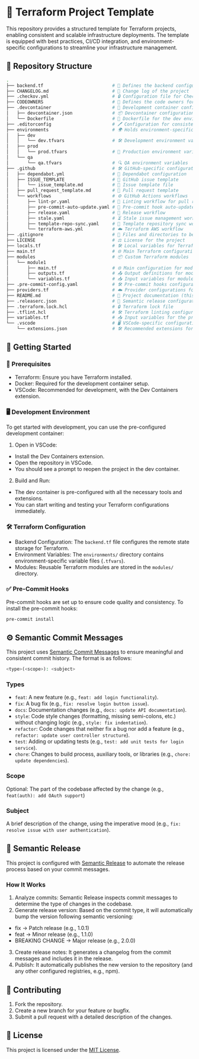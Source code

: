 # 🚧 Terraform Project Template

This repository provides a structured template for Terraform projects, enabling consistent and scalable infrastructure deployments. The template is equipped with best practices, CI/CD integration, and environment-specific configurations to streamline your infrastructure management.

## 📁 Repository Structure

```bash
.
├── backend.tf                          # 🔧 Defines the backend configuration for Terraform
├── CHANGELOG.md                        # 📝 Change log of the project
├── .checkov.yml                        # 🔒 Configuration file for Checkov security scanner
├── CODEOWNERS                          # 👥 Defines the code owners for the repository
├── .devcontainer                       # 🐳 Development container configuration
│   ├── devcontainer.json               # 📦 Devcontainer configuration file
│   └── Dockerfile                      # 🐋 Dockerfile for the dev environment
├── .editorconfig                       # 🖊️ Configuration for consistent coding styles
├── environments                        # 🌍 Holds environment-specific variables
│   ├── dev
│   │   └── dev.tfvars                  # 🛠️ Development environment variables
│   ├── prod
│   │   └── prod.tfvars                 # 🚀 Production environment variables
│   └── qa
│       └── qa.tfvars                   # 🔍 QA environment variables
├── .github                             # 🛠️ GitHub-specific configurations
│   ├── dependabot.yml                  # 🤖 Dependabot configuration
│   ├── ISSUE_TEMPLATE                  # 📝 GitHub issue template
│   │   └── issue_template.md           # 📝 Issue template file
│   ├── pull_request_template.md        # 📝 Pull request template
│   └── workflows                       # ⚙️ GitHub Actions workflows
│       ├── lint-pr.yaml                # 🧹 Linting workflow for pull requests
│       ├── pre-commit-auto-update.yaml # 🔄 Pre-commit hook auto-update workflow
│       ├── release.yaml                # 🚀 Release workflow
│       ├── stale.yaml                  # ⏳ Stale issue management workflow
│       ├── template-repo-sync.yaml     # 🔄 Template repository sync workflow
│       └── terraform-aws.yml           # ☁️ Terraform AWS workflow
├── .gitignore                          # 🚫 Files and directories to be ignored by Git
├── LICENSE                             # ⚖️ License for the project
├── locals.tf                           # 🛠️ Local variables for Terraform
├── main.tf                             # 🌐 Main Terraform configuration
├── modules                             # 📦 Custom Terraform modules
│   └── module1
│       ├── main.tf                     # 🌐 Main configuration for module1
│       ├── outputs.tf                  # 📤 Output definitions for module1
│       └── variables.tf                # 📥 Input variables for module1
├── .pre-commit-config.yaml             # 🛠️ Pre-commit hooks configuration
├── providers.tf                        # ☁️ Provider configurations for Terraform
├── README.md                           # 📖 Project documentation (this file)
├── .releaserc.json                     # 🚀 Semantic release configuration
├── .terraform.lock.hcl                 # 🔒 Terraform lock file
├── .tflint.hcl                         # 🛠️ Terraform linting configuration
├── variables.tf                        # 📥 Input variables for the project
└── .vscode                             # 🖥️ VSCode-specific configurations
    └── extensions.json                 # 🛠️ Recommended extensions for VSCode
```

## 🚀 Getting Started

### 🧰 Prerequisites

- Terraform: Ensure you have Terraform installed.
- Docker: Required for the development container setup.
- VSCode: Recommended for development, with the Dev Containers extension.

### 🖥️ Development Environment

To get started with development, you can use the pre-configured development container:

1. Open in VSCode:

- Install the Dev Containers extension.
- Open the repository in VSCode.
- You should see a prompt to reopen the project in the dev container.

2. Build and Run:

- The dev container is pre-configured with all the necessary tools and extensions.
- You can start writing and testing your Terraform configurations immediately.

### 🛠️ Terraform Configuration

- Backend Configuration: The `backend.tf` file configures the remote state storage for Terraform.
- Environment Variables: The `environments/` directory contains environment-specific variable files (`.tfvars`).
- Modules: Reusable Terraform modules are stored in the `modules/` directory.

### ✅ Pre-Commit Hooks

Pre-commit hooks are set up to ensure code quality and consistency. To install the pre-commit hooks:

```bash
pre-commit install
```

## ⚙️ Semantic Commit Messages
This project uses [Semantic Commit Messages](https://www.conventionalcommits.org/) to ensure meaningful and consistent commit history. The format is as follows:

```php
<type>(<scope>): <subject>
```

### Types

- `feat`: A new feature (e.g., `feat: add login functionality`).
- `fix`: A bug fix (e.g., `fix: resolve login button issue`).
- `docs`: Documentation changes (e.g., `docs: update API documentation`).
- `style`: Code style changes (formatting, missing semi-colons, etc.) without changing logic (e.g., `style: fix indentation`).
- `refactor`: Code changes that neither fix a bug nor add a feature (e.g., `refactor: update user controller structure`).
- `test`: Adding or updating tests (e.g., `test: add unit tests for login service`).
- `chore`: Changes to build process, auxiliary tools, or libraries (e.g., `chore: update dependencies`).

### Scope

Optional: The part of the codebase affected by the change (e.g., `feat(auth): add OAuth support`)

### Subject

A brief description of the change, using the imperative mood (e.g., `fix: resolve issue with user authentication`).

## 🚀 Semantic Release

This project is configured with [Semantic Release](https://semantic-release.gitbook.io/semantic-release) to automate the release process based on your commit messages.

### How It Works

1. Analyze commits: Semantic Release inspects commit messages to determine the type of changes in the codebase.
2. Generate release version: Based on the commit type, it will automatically bump the version following semantic versioning:
- fix → Patch release (e.g., 1.0.1)
- feat → Minor release (e.g., 1.1.0)
- BREAKING CHANGE → Major release (e.g., 2.0.0)
3. Create release notes: It generates a changelog from the commit messages and includes it in the release.
4. Publish: It automatically publishes the new version to the repository (and any other configured registries, e.g., npm).

## 🤝 Contributing

1. Fork the repository.
2. Create a new branch for your feature or bugfix.
3. Submit a pull request with a detailed description of the changes.

## 📜 License

This project is licensed under the [MIT License](LICENSE).

<!-- BEGINNING OF PRE-COMMIT-TERRAFORM DOCS HOOK -->
<!-- END OF PRE-COMMIT-TERRAFORM DOCS HOOK -->
